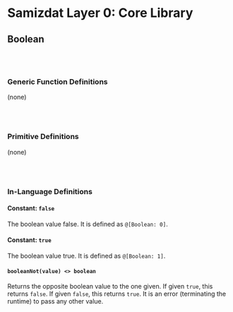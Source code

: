 Samizdat Layer 0: Core Library
==============================

Boolean
-------

<br><br>
### Generic Function Definitions

(none)


<br><br>
### Primitive Definitions

(none)


<br><br>
### In-Language Definitions

#### Constant: `false`

The boolean value false. It is defined as `@[Boolean: 0]`.

#### Constant: `true`

The boolean value true. It is defined as `@[Boolean: 1]`.

#### `booleanNot(value) <> boolean`

Returns the opposite boolean value to the one given. If given `true`,
this returns `false`. If given `false`, this returns `true`. It is
an error (terminating the runtime) to pass any other value.
